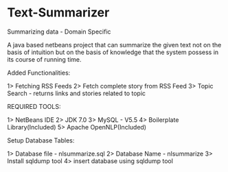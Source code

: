 Text-Summarizer
===============

Summarizing data - Domain Specific 

A java based netbeans project that can summarize the given text not on the basis of intuition but on the basis of 
knowledge that the system possess in its course of running time.

Added Functionalities:

1> Fetching RSS Feeds
2> Fetch complete story from RSS Feed
3> Topic Search - returns links and stories related to topic

REQUIRED TOOLS:

1> NetBeans IDE 
2> JDK 7.0
3> MySQL - V5.5
4> Boilerplate Library(Included)
5> Apache OpenNLP(Included)

Setup Database Tables:

1> Database file - nlsummarize.sql
2> Database Name - nlsummarize
3> Install sqldump tool
4> insert database using sqldump tool
